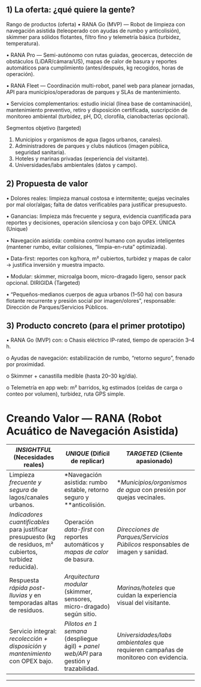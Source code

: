 ## 1) La oferta: ¿qué quiere la gente?
Rango de productos (oferta)
•	RANA Go (MVP) — Robot de limpieza con navegación asistida (teleoperado con ayudas de rumbo y anticolisión), skimmer para sólidos flotantes, filtro fino y telemetría básica (turbidez, temperatura).

•	RANA Pro — Semi-autónomo con rutas guiadas, geocercas, detección de obstáculos (LiDAR/cámara/US), mapas de calor de basura y reportes automáticos para cumplimiento (antes/después, kg recogidos, horas de operación).

•	RANA Fleet — Coordinación multi-robot, panel web para planear jornadas, API para municipios/operadoras de parques y SLAs de mantenimiento.

•	Servicios complementarios: estudio inicial (línea base de contaminación), mantenimiento preventivo, retiro y disposición certificada, suscripción de monitoreo ambiental (turbidez, pH, DO, clorofila, cianobacterias opcional).

Segmentos objetivo (targeted)
1.	Municipios y organismos de agua (lagos urbanos, canales).
2.	Administradores de parques y clubs náuticos (imagen pública, seguridad sanitaria).
3.	Hoteles y marinas privadas (experiencia del visitante).
4.	Universidades/labs ambientales (datos y campo).
## 2) Propuesta de valor
•	Dolores reales: limpieza manual costosa e intermitente; quejas vecinales por mal olor/algas; falta de datos verificables para justificar presupuesto.

•	Ganancias: limpieza más frecuente y segura, evidencia cuantificada para reportes y decisiones, operación silenciosa y con bajo OPEX.
ÚNICA (Unique)

•	Navegación asistida: combina control humano con ayudas inteligentes (mantener rumbo, evitar colisiones, “limpia-en-ruta” optimizada).

•	Data-first: reportes con kg/hora, m² cubiertos, turbidez y mapas de calor → justifica inversión y muestra impacto.

•	Modular: skimmer, microalga boom, micro-dragado ligero, sensor pack opcional.
DIRIGIDA (Targeted)

•	“Pequeños-medianos cuerpos de agua urbanos (1–50 ha) con basura flotante recurrente y presión social por imagen/olores”, responsable: Dirección de Parques/Servicios Públicos.

## 3) Producto concreto (para el primer prototipo)
•	RANA Go (MVP) con:
o	Chasis eléctrico IP-rated, tiempo de operación 3–4 h.

o	Ayudas de navegación: estabilización de rumbo, “retorno seguro”, frenado por proximidad.

o	Skimmer + canastilla medible (hasta 20–30 kg/día).

o	Telemetría en app web: m² barridos, kg estimados (celdas de carga o conteo por volumen), turbidez, ruta GPS simple.

# Creando Valor — RANA (Robot Acuático de Navegación Asistida)

| *INSIGHTFUL* (Necesidades reales) | *UNIQUE* (Difícil de replicar) | *TARGETED* (Cliente apasionado) |
|---|---|---|
| Limpieza *frecuente y segura* de lagos/canales urbanos. | *Navegación asistida: rumbo estable, retorno seguro y **anticolisión. | **Municipios/organismos de agua* con presión por quejas vecinales. |
| *Indicadores cuantificables* para justificar presupuesto (kg de residuos, m² cubiertos, turbidez reducida). | Operación *data-first* con reportes automáticos y *mapas de calor* de basura. | *Direcciones de Parques/Servicios Públicos* responsables de imagen y sanidad. |
| Respuesta *rápida post-lluvias* y en temporadas altas de residuos. | *Arquitectura modular* (skimmer, sensores, micro-dragado) según sitio. | *Marinas/hoteles* que cuidan la experiencia visual del visitante. |
| Servicio integral: *recolección + disposición* y *mantenimiento* con OPEX bajo. | *Pilotos en 1 semana* (despliegue ágil) + *panel web/API* para gestión y trazabilidad. | *Universidades/labs ambientales* que requieren campañas de monitoreo con evidencia. |

---
